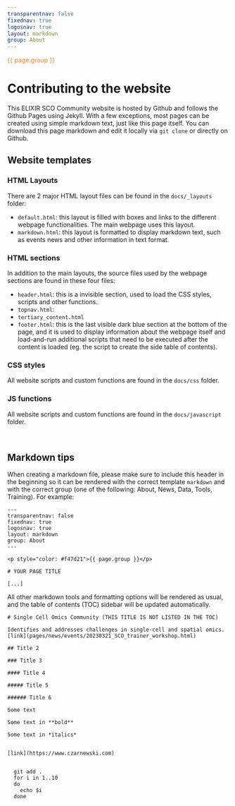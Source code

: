 ```yaml
---
transparentnav: false
fixednav: true
logosnav: true
layout: markdown
group: About
---
```

<p style="color: #f47d21">{{ page.group }}</p>

# Contributing to the website

This ELIXIR SCO Community website is hosted by Github and follows the Github Pages using Jekyll.
With a few exceptions, most pages can be created using simple markdown text, just like this page itself. You can download this page markdown and edit it locally via `git clone` or directly on Github.

## Website templates

### HTML Layouts

There are 2 major HTML layout files can be found in the `docs/_layouts` folder:
- `default.html`: this layout is filled with boxes and links to the different webpage functionalities. The main webpage uses this layout.
- `markdown.html`: this layout is formatted to display markdown text, such as events news and other information in text format.

### HTML sections

In addition to the main layouts, the source files used by the webpage sections are found in these four files:
- `header.html`: this is a invisible section, used to load the CSS styles, scripts and other functions.
- `topnav.html`:
- `tertiary_content.html`
- `footer.html`: this is the last visible dark blue section at the bottom of the page, and it is used to display information about the webpage itself and load-and-run additional scripts that need to be executed after the content is loaded (eg. the script to create the side table of contents).



### CSS styles

All website scripts and custom functions are found in the `docs/css` folder.

### JS functions

All website scripts and custom functions are found in the `docs/javascript` folder.

<br>

## Markdown tips

When creating a markdown file, please make sure to include this header in the beginning so it can be rendered with the correct template `markdown` and with the correct group (one of the following: About, News, Data, Tools, Training). For example:

```
---
transparentnav: false
fixednav: true
logosnav: true
layout: markdown
group: About
---

<p style="color: #f47d21">{{ page.group }}</p>

# YOUR PAGE TITLE

[...]
```

All other markdown tools and formatting options will be rendered as usual, and the table of contents (TOC) sidebar will be updated automatically.

```
# Single Cell Omics Community (THIS TITLE IS NOT LISTED IN THE TOC)

Identifies and addresses challenges in single-cell and spatial omics.
[link](pages/news/events/20230321_SCO_trainer_workshop.html)

## Title 2

### Title 3

#### Title 4

##### Title 5

###### Title 6

Some text

Some text in **bold**

Some text in *italics*


[link](https://www.czarnewski.com)


  git add .
  for i in 1..10
  do
    echo $i
  done

```
